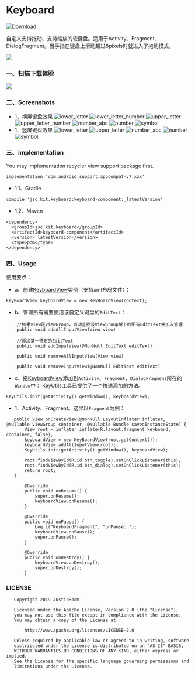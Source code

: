 # Keyboard
[ ![Download](https://api.bintray.com/packages/justinquote/maven/keyboard-component/images/download.svg) ](https://bintray.com/justinquote/maven/keyboard-component/_latestVersion)

自定义支持拖动、支持缩放的软键盘。适用于Activity、Fragment、DialogFragment。当手指在键盘上滑动超过8pixels时就进入了拖动模式。


<a href='https://bintray.com/justinquote/maven/keyboard-component?source=watch' alt='Get automatic notifications about new "keyboard-component" versions'><img src='https://www.bintray.com/docs/images/bintray_badge_color.png'></a>

### 一、扫描下载体验
![](app/src/main/res/drawable/keboard_qr_code.png)

### 二、Screenshots
 + 1、横屏键盘效果
 ![lower_letter](output/shots/l_lower_letter.png)
 ![lower_letter_number](output/shots/l_lower_letter_number.png)
 ![upper_letter](output/shots/l_upper_letter.png)
 ![upper_letter_number](output/shots/l_upper_letter_number.png)
 ![number_abc](output/shots/l_number_abc.png)
 ![number](output/shots/l_number.png)
 ![symbol](output/shots/l_symbol.png)
 + 1、竖屏键盘效果
 ![lower_letter](output/shots/p_lower_letter_s.png)
 ![upper_letter](output/shots/p_upper_letter_s.png)
 ![number_abc](output/shots/p_number_abc_s.png)
 ![number](output/shots/p_number_s.png)
 ![symbol](output/shots/p_symbol_s.png)

### 三、implementation
You may implementation recycler view support package first.
```
implementation 'com.android.support:appcompat-v7:xxx'
```
+ 1.1、Gradle
```
compile 'jsc.kit.keyboard:keyboard-component:_latestVersion'
```
+ 1.2、Maven
```
<dependency>
  <groupId>jsc.kit.keyboard</groupId>
  <artifactId>keyboard-component</artifactId>
  <version>_latestVersion</version>
  <type>pom</type>
</dependency>
```

### 四、Usage
 使用要点：
 + a、创建[KeyboardView](keboardLibrary/src/main/java/jsc/kit/keyboard/KeyboardView.java)实例（支持xml布局文件）：
```
KeyBoardView keyboardView = new KeyBoardView(context);
```
+ b、管理所有需要使用该自定义键盘的`EditText`：
```
    //如果view是ViewGroup，自动查找该ViewGroup树下的所有EditText并加入管理
    public void addAllInputView(View view)

    //添加某一特定的EditText
    public void addInputView(@NonNull EditText editText)

    public void removeAllInputView(View view)

    public void removeInputView(@NonNull EditText editText)
```
+ c、把[KeyboardView](keboardLibrary/src/main/java/jsc/kit/keyboard/KeyboardView.java)添加到`Activity`、`Fragment`、`DialogFragment`所在的`Window`中：
[KeyUtils](keboardLibrary/src/main/java/jsc/kit/keyboard/KeyUtils.java)工具已提供了一个快速添加的方法。
```
KeyUtils.init(getActivity().getWindow(), keyboardView);
```
 
 + 1、Activity、Fragment。这里以`Fragment`为例：
 ```
    public View onCreateView(@NonNull LayoutInflater inflater, @Nullable ViewGroup container, @Nullable Bundle savedInstanceState) {
        View root = inflater.inflate(R.layout.fragment_keyboard, container, false);
        keyboardView = new KeyBoardView(root.getContext());
        keyboardView.addAllInputView(root);
        KeyUtils.init(getActivity().getWindow(), keyboardView);

        root.findViewById(R.id.btn_toggle).setOnClickListener(this);
        root.findViewById(R.id.btn_dialog).setOnClickListener(this);
        return root;
    }
    
        @Override
        public void onResume() {
            super.onResume();
            keyboardView.onResume();
        }
    
        @Override
        public void onPause() {
            Log.i("KeyboardFragment", "onPause: ");
            keyboardView.onPause();
            super.onPause();
        }
    
        @Override
        public void onDestroy() {
            keyboardView.onDestroy();
            super.onDestroy();
        }
```

### LICENSE
```
   Copyright 2019 JustinRoom

   Licensed under the Apache License, Version 2.0 (the "License");
   you may not use this file except in compliance with the License.
   You may obtain a copy of the License at

       http://www.apache.org/licenses/LICENSE-2.0

   Unless required by applicable law or agreed to in writing, software
   distributed under the License is distributed on an "AS IS" BASIS,
   WITHOUT WARRANTIES OR CONDITIONS OF ANY KIND, either express or implied.
   See the License for the specific language governing permissions and
   limitations under the License.
```
